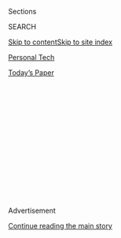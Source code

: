<div id="app">

<div>

<div>

<div>

<div class="NYTAppHideMasthead css-1q2w90k e1suatyy0">

<div class="section css-ui9rw0 e1suatyy2">

<div class="css-eph4ug er09x8g0">

<div class="css-6n7j50">

</div>

<span class="css-1dv1kvn">Sections</span>

<div class="css-10488qs">

<span class="css-1dv1kvn">SEARCH</span>

</div>

[Skip to content](#site-content)[Skip to site index](#site-index)

</div>

<div id="masthead-section-label" class="css-1wr3we4 eaxe0e00">

[Personal
Tech](https://www.nytimes.com/section/technology/personaltech)

</div>

<div class="css-10698na e1huz5gh0">

</div>

</div>

<div id="masthead-bar-one" class="section hasLinks css-15hmgas e1csuq9d3">

<div class="css-uqyvli e1csuq9d0">

</div>

<div class="css-1uqjmks e1csuq9d1">

</div>

<div class="css-9e9ivx">

[](https://myaccount.nytimes.com/auth/login?response_type=cookie&client_id=vi)

</div>

<div class="css-1bvtpon e1csuq9d2">

[Today’s
Paper](https://www.nytimes.com/section/todayspaper)

</div>

</div>

</div>

</div>

<div data-aria-hidden="false">

<div id="site-content" data-role="main">

<div>

<div class="css-1aor85t" style="opacity:0.000000001;z-index:-1;visibility:hidden">

<div class="css-1hqnpie">

<div class="css-epjblv">

<span class="css-17xtcya">[Personal
Tech](/section/technology/personaltech)</span><span class="css-x15j1o">|</span><span class="css-fwqvlz">Meet
the $800 Smartphone That You Probably Won’t
Buy</span>

</div>

<div class="css-k008qs">

<div class="css-1iwv8en">

<span class="css-18z7m18"></span>

<div>

</div>

</div>

<span class="css-1n6z4y">https://nyti.ms/2F6wcLe</span>

<div class="css-1705lsu">

<div class="css-4xjgmj">

<div class="css-4skfbu" data-role="toolbar" data-aria-label="Social Media Share buttons, Save button, and Comments Panel with current comment count" data-testid="share-tools">

  - 
  - 
  - 
  - 
    
    <div class="css-6n7j50">
    
    </div>

  - 
  - 

</div>

</div>

</div>

</div>

</div>

</div>

<div id="NYT_TOP_BANNER_REGION" class="css-13pd83m">

</div>

<div id="top-wrapper" class="css-1sy8kpn">

<div id="top-slug" class="css-l9onyx">

Advertisement

</div>

[Continue reading the main
story](#after-top)

<div class="ad top-wrapper" style="text-align:center;height:100%;display:block;min-height:250px">

<div id="top" class="place-ad" data-position="top" data-size-key="top">

</div>

</div>

<div id="after-top">

</div>

</div>

<div id="sponsor-wrapper" class="css-1hyfx7x">

<div id="sponsor-slug" class="css-19vbshk">

Supported by

</div>

[Continue reading the main
story](#after-sponsor)

<div id="sponsor" class="ad sponsor-wrapper" style="text-align:center;height:100%;display:block">

</div>

<div id="after-sponsor">

</div>

</div>

[Tech Fix](/column/tech-fix "Tech Fix")

<div class="css-1vkm6nb ehdk2mb0">

# Meet the $800 Smartphone That You Probably Won’t Buy

</div>

<div class="css-79elbk" data-testid="photoviewer-wrapper">

<div class="css-z3e15g" data-testid="photoviewer-wrapper-hidden">

</div>

<div class="css-1a48zt4 ehw59r15" data-testid="photoviewer-children">

![<span class="css-16f3y1r e13ogyst0" data-aria-hidden="true">Huawei’s
$800 Mate 10 Pro will not be available through
AT\&T.</span><span class="css-cnj6d5 e1z0qqy90" itemprop="copyrightHolder"><span class="css-1ly73wi e1tej78p0">Credit...</span><span><span>Steve
Marcus/Reuters</span></span></span>](https://static01.nyt.com/images/2018/01/24/business/25TECHFIX-1/25TECHFIX-1-articleLarge.jpg?quality=75&auto=webp&disable=upscale)

</div>

</div>

<div class="css-xt80pu e12qa4dv0">

<div class="css-18e8msd">

<div class="css-vp77d3 epjyd6m0">

<div class="css-1baulvz">

By [<span class="css-1baulvz last-byline" itemprop="name">Brian X.
Chen</span>](http://www.nytimes.com/by/brian-x-chen)

</div>

</div>

  - Jan. 24,
    2018

  - 
    
    <div class="css-4xjgmj">
    
    <div class="css-d8bdto" data-role="toolbar" data-aria-label="Social Media Share buttons, Save button, and Comments Panel with current comment count" data-testid="share-tools">
    
      - 
      - 
      - 
      - 
        
        <div class="css-6n7j50">
        
        </div>
    
      - 
      - 
    
    </div>
    
    </div>

</div>

<div class="css-tk9fsr">

[阅读简体中文版](https://cn.nytimes.com/technology/20180126/huawei-mate-10-pro-smartphone-review/ "Read in Simplified Chinese")[閱讀繁體中文版](https://cn.nytimes.com/technology/20180126/huawei-mate-10-pro-smartphone-review/zh-hant/ "Read in Traditional Chinese")

</div>

</div>

<div class="section meteredContent css-1r7ky0e" name="articleBody" itemprop="articleBody">

<div class="css-1fanzo5 StoryBodyCompanionColumn">

<div class="css-53u6y8">

There’s a smartphone that the United States does not want you to buy.
It’s called the Mate 10 Pro, and it’s made by Huawei, a Chinese
manufacturer that the American government has long suspected of
committing espionage for China.

The device, priced at $800, was supposed to make a big splash this year
as the first high-end smartphone from Huawei in the United States. But
AT\&T, which intended to promote the Mate 10 Pro as a rival to premium
devices from Apple and Samsung, [abruptly pulled out of the
deal](https://www.nytimes.com/2018/01/09/business/att-huawei-mate-smartphone.html)
this month, appearing to bend to pressure from Washington over security
concerns. Verizon Wireless, the country’s biggest carrier, may have also
canceled a similar deal because of [political
pressure](https://www.cnet.com/news/verizon-huawei-mate-10-pro-political-pressure-ces/),
according to some reports. (Verizon declined to comment.)

The snub by AT\&T, the country’s No. 2 carrier, aroused a [candid
diatribe from Richard
Yu](https://www.theverge.com/2018/1/9/16871538/huawei-ces-2018-event-ceo-richard-yu-keynote-speech),
Huawei’s chief executive, this month at
[CES](https://www.nytimes.com/interactive/2018/01/08/technology/ces-2018-reader-questions.html),
the giant tech convention in Las Vegas.

“It’s a big loss for us, and also for carriers,” he said. “But the more
big loss is for consumers, because consumers don’t have the best
choice.”

</div>

</div>

<div class="css-1fanzo5 StoryBodyCompanionColumn">

<div class="css-53u6y8">

Security issues aside, Mr. Yu may have a point. Based on a week of
testing, the Mate 10 Pro is a solid all-around Android smartphone. It
has an excellent camera that takes advantage of artificial intelligence
to shoot clear, rich photos of pets, plants, food and, of course,
people. The device has longer battery life than phones from Apple and
Samsung, and, with durability in mind, it comes with a protective case
and a screen protector.

</div>

</div>

<div class="css-79elbk" data-testid="photoviewer-wrapper">

<div class="css-z3e15g" data-testid="photoviewer-wrapper-hidden">

</div>

<div class="css-1a48zt4 ehw59r15" data-testid="photoviewer-children">

![<span class="css-16f3y1r e13ogyst0" data-aria-hidden="true">Huawei’s
chief executive, Richard Yu, presenting his company’s products in
October.</span><span class="css-cnj6d5 e1z0qqy90" itemprop="copyrightHolder"><span class="css-1ly73wi e1tej78p0">Credit...</span><span>Christof
Stache/Agence France-Presse — Getty
Images</span></span>](https://static01.nyt.com/images/2018/01/24/business/25TECHFIX-3/25TECHFIX-2-articleLarge.jpg?quality=75&auto=webp&disable=upscale)

</div>

</div>

<div class="css-1fanzo5 StoryBodyCompanionColumn">

<div class="css-53u6y8">

Yet without the backing of a big American carrier, the risks of buying
the smartphone are high. While the Mate 10 Pro will still be available
online next month and on sale at Best Buy stores by the end of the
quarter, the lack of carrier buy-in means it will be tougher to get
device support if your screen shatters or if something goes wrong.

Here’s what you need to know about the device.

## The Highlights

The signature feature of the Mate 10 Pro is the processor, which has a
dedicated part of its silicon specifically designed for artificial
intelligence.

This allows the phone to crunch algorithms and do things like
automatically recognize an object so that the camera can be adjusted to
focus quickly and let in the right amount of light. Huawei also says
A.I. allows the phone to maximize its performance: Periodically, it will
automatically do
[maintenance](https://www.nytimes.com/2016/04/21/technology/personaltech/choosing-to-skipthe-upgrade-and-care-for-the-gadget-youve-got.html),
like clearing out old system files that might otherwise [slow down the
phone](https://www.nytimes.com/2017/11/15/technology/personaltech/new-iphones-slow-tech-myth.html).

</div>

</div>

<div class="css-1fanzo5 StoryBodyCompanionColumn">

<div class="css-53u6y8">

The camera is notable as well. Huawei teamed up with
[Leica](http://www.nytimes.com/2013/10/17/technology/personaltech/paying-more-for-the-leica-name.html),
a popular camera maker, to develop the phone’s dual-lens setup. Like
phones from Apple and Samsung, the Mate 10 Pro’s camera can create a
so-called bokeh effect, where the two cameras work together to show the
picture’s main subject in sharp focus while gently blurring the
background.

Like other modern smartphones, the Mate 10 Pro is water and dust
resistant. But it also has an extra-large battery that Huawei says will
last longer than that in many other phones. That’s partly because of its
A.I. processor, which examines how the battery is being used and changes
resource allocation to prolong its
life.

</div>

</div>

<div class="css-79elbk" data-testid="photoviewer-wrapper">

<div class="css-z3e15g" data-testid="photoviewer-wrapper-hidden">

</div>

<div class="css-1a48zt4 ehw59r15" data-testid="photoviewer-children">

<div class="css-1xdhyk6 erfvjey0">

<span class="css-1ly73wi e1tej78p0">Image</span>

<div class="css-zjzyr8">

<div data-testid="lazyimage-container" style="height:250.04444444444442px">

</div>

</div>

</div>

<span class="css-16f3y1r e13ogyst0" data-aria-hidden="true">A photo
taken with the Huawei Mate 10 Pro, left, compared with one taken with
Apple’s iPhone X.</span>

</div>

</div>

<div class="css-1fanzo5 StoryBodyCompanionColumn">

<div class="css-53u6y8">

The Mate 10 Pro also ships with a screen protector applied to its
display, and inside the box there is a plastic protective case. These
are thoughtful additions. The case absorbs the impact of drops, and the
screen protector helps prevent scratches, which weaken the structural
integrity of a display.

## Pros and Cons

In my tests, the two best features of the Mate 10 Pro were the camera
and battery. The least impressive was the display.

But let’s start with the good stuff. In side-by-side comparisons with an
iPhone X and Samsung’s Galaxy S8+, the Mate 10 Pro came in second to
Apple’s offering in photo quality. All took nice photos, but the colors
in the Galaxy S8+’s pictures looked oversaturated, and while the Mate 10
Pro’s photos appeared rich and clear, the shadow details looked better
on the iPhone X.

As for the bokeh effect, also known as portrait mode, the Mate 10 Pro
excelled at separating the subject from the background compared with the
Galaxy S8+, but I still preferred the iPhone X because it did a better
job at lighting up a person’s face.

</div>

</div>

<div class="css-1fanzo5 StoryBodyCompanionColumn">

<div class="css-53u6y8">

There was one area where the Mate 10 Pro was the clear winner: the
battery. In my tests browsing the web over a cellular connection,
Huawei’s phone had roughly two hours more juice than Samsung’s Galaxy
Note 8 and the iPhone X.

The display — the biggest downside of the Mate 10 Pro — had a lower
resolution than the Note 8, the Galaxy S8+ and the iPhone X, meaning
some graphics and text looked more pixelated. Over all, text appeared
crisper and websites more vibrant on the iPhone X and Samsung Galaxy
screens than they did on the Mate 10 Pro’s display.

## Bottom Line

The Mate 10 Pro is an impressive smartphone, but you probably aren’t
going to buy it even if you get your hands on it. The lower-resolution
display is a major negative, as is the lack of carrier support.

Huawei said that to get technical support for the Mate 10 Pro, you can
call its hotline, and for repairs, you can ship your device to a center
in Texas. That’s still not ideal compared with the ease of strolling
into an Apple store or your carrier’s nearest location.

Privacy and trust are also important. In 2012, the House Intelligence
Committee
[concluded](http://www.nytimes.com/2012/10/09/us/us-panel-calls-huawei-and-zte-national-security-threat.html)
that Huawei and ZTE, another Chinese telecommunications company, were a
national security threat because of their attempts to extract sensitive
data from American companies. And in 2016, security researchers
[discovered preinstalled
software](https://www.nytimes.com/2016/11/16/us/politics/china-phones-software-security.html)
on some Huawei and ZTE phones that included a back door that sent all of
a device’s text messages to China every 72 hours. That feature was not
intended for American phones, according to the company that made the
software. But American lawmakers have been wary of Huawei.

Most important, you will have to decide whether you trust Huawei. The
onus is on you to [carefully read Huawei’s privacy
policy](https://consumer.huawei.com/en/legal/privacy-policy/) and
determine if you feel confident using this phone. In a statement, Huawei
said that privacy and security were top priorities and that it complied
with stringent privacy frameworks and regulations.

</div>

</div>

<div class="css-1fanzo5 StoryBodyCompanionColumn">

<div class="css-53u6y8">

At CES, Huawei’s Mr. Yu described how the company had previously
overcome trust hurdles — including at home in China, where Huawei’s
smartphones were initially distrusted by Chinese carriers because the
company was a newcomer.

“It was very hard,” he said. “But we won the trust of the Chinese
carriers, we won the trust of the developing market and we also won the
global carriers, all the European and Japanese carriers. Over the last
30 years, we’ve proven our quality.”

</div>

</div>

</div>

<div>

</div>

<div>

</div>

<div>

</div>

<div>

<div id="bottom-wrapper" class="css-1ede5it">

<div id="bottom-slug" class="css-l9onyx">

Advertisement

</div>

[Continue reading the main
story](#after-bottom)

<div id="bottom" class="ad bottom-wrapper" style="text-align:center;height:100%;display:block;min-height:90px">

</div>

<div id="after-bottom">

</div>

</div>

</div>

</div>

</div>

## Site Index

<div>

</div>

## Site Information Navigation

  - [© <span>2020</span> <span>The New York Times
    Company</span>](https://help.nytimes.com/hc/en-us/articles/115014792127-Copyright-notice)

<!-- end list -->

  - [NYTCo](https://www.nytco.com/)
  - [Contact
    Us](https://help.nytimes.com/hc/en-us/articles/115015385887-Contact-Us)
  - [Work with us](https://www.nytco.com/careers/)
  - [Advertise](https://nytmediakit.com/)
  - [T Brand Studio](http://www.tbrandstudio.com/)
  - [Your Ad
    Choices](https://www.nytimes.com/privacy/cookie-policy#how-do-i-manage-trackers)
  - [Privacy](https://www.nytimes.com/privacy)
  - [Terms of
    Service](https://help.nytimes.com/hc/en-us/articles/115014893428-Terms-of-service)
  - [Terms of
    Sale](https://help.nytimes.com/hc/en-us/articles/115014893968-Terms-of-sale)
  - [Site
    Map](https://spiderbites.nytimes.com)
  - [Help](https://help.nytimes.com/hc/en-us)
  - [Subscriptions](https://www.nytimes.com/subscription?campaignId=37WXW)

</div>

</div>

</div>

</div>
